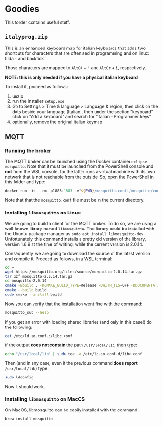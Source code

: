 # Goodies

This forder contains useful stuff.

## `italyprog.zip`

This is an enhanced keyboard map for italian keyboards that adds two shortcuts for characters that are often sed in programming and on linux: tilda `~` and backtick `.

Those characters are mapped to `AltGR` + `'` and `AltGr` + `ì`, respectively.

**NOTE: this is only needed if you have a physical italian keyboard**

To install it, proceed as follows:

1. unzip
2. run the installer `setup.exe`
3. Go to Settings > Time & language > Language & region, then click on the dots beside your language (Italian), then under the section "keyboard" click on "Add a keyboard" and search for "Italian - Programmer keys"
4. optionally, remove the original italian keymap

## MQTT
### Running the broker

The MQTT broker can be launched using the Docker container `eclipse-mosquitto`. Note that it must be launched from the PowerShell console and **not** from the WSL console, for the latter runs a virtual machine with its own network that is not reachable from the outside. So, open the PowerShell in this folder and type:

```PowerShell
docker run -it --rm -p1883:1883 -v"${PWD}/mosquitto.conf:/mosquitto/config/mosquitto.conf" eclipse-mosquitto
```

Note that that the `mosquitto.conf` file must be in the current directory.

### Installing `libmosquitto` on Linux

We are going to build a client for the MQTT broker. To do so, we are using a well-known library named `libmosquitto`. The library could be installed with the Ubuntu package manager as `sudo apt install libmosquitto-dev`. Unfortunately, this command installs a pretty old version of the library, version 1.6.9 at the time of writing, while the current version is 2.0.14.

Consequently, we are going to download the source of the latest version and compile it. Proceed as follows, in a WSL terminal:

```sh
cd ~
wget https://mosquitto.org/files/source/mosquitto-2.0.14.tar.gz
tar xzf mosquitto-2.0.14.tar.gz
cd mosquitto-2.0.14
cmake -Bbuild . -DCMAKE_BUILD_TYPE=Release -DWITH_TLS=OFF -DDOCUMENTATION=OFF -DWITH_LIB_CPP=OFF -DWITH_SRV=OFF -DWITH_CJSON=OFF
cmake --build build
sudo cmake --install build
```

Now you can verify that the installation went fine with the command:

```sh
mosquitto_sub --help
```

If you get an error with loading shared libraries (and only in this case!) do the following:

```sh
cat /etc/ld.so.conf.d/libc.conf
```

If the output **does not contain** the path `/usr/local/lib`, then type:

```sh
echo "/usr/local/lib" | sudo tee -a /etc/ld.so.conf.d/libc.conf
```

Then (and in any case, even if the previous command **does report** `/usr/local/lib`) type:

```sh
sudo ldconfig
```

Now it should work.

### Installing `libmosquitto` on MacOS

On MacOS, libmosquitto can be easily installed with the command:

```sh
brew install mosquitto
```
